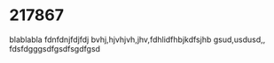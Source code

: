 # 217867 
blablabla  fdnfdnjfdjfdj
 bvhj,hjvhjvh,jhv,fdhlidfhbjkdfsjhb
gsud,usdusd,,
fdsfdgggsdfgsdfsgdfgsd
